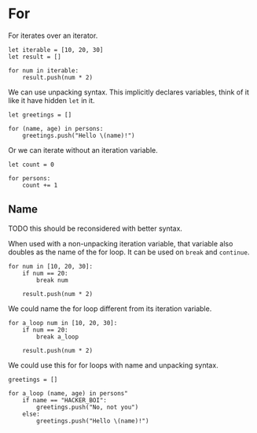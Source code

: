 # For

For iterates over an iterator.

```stick
let iterable = [10, 20, 30]
let result = []

for num in iterable:
    result.push(num * 2)
```

We can use unpacking syntax. This implicitly declares variables, think of it like it have hidden `let` in it.

```stick
let greetings = []

for (name, age) in persons:
    greetings.push("Hello \(name)!")
```

Or we can iterate without an iteration variable.

```stick
let count = 0

for persons:
    count += 1
```

## Name

TODO this should be reconsidered with better syntax.

When used with a non-unpacking iteration variable, that variable also doubles as the name of the for loop. It can be used on `break` and `continue`.

```stick
for num in [10, 20, 30]:
    if num == 20:
        break num

    result.push(num * 2)
```

We could name the for loop different from its iteration variable.

```stick
for a_loop num in [10, 20, 30]:
    if num == 20:
        break a_loop

    result.push(num * 2)
```

We could use this for for loops with name and unpacking syntax.

```stick
greetings = []

for a_loop (name, age) in persons"
    if name == "HACKER_BOI":
        greetings.push("No, not you")
    else:
        greetings.push("Hello \(name)!")
```
